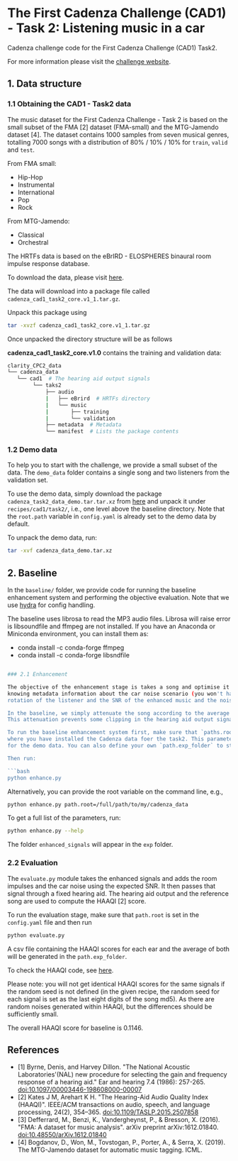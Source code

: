 # The First Cadenza Challenge (CAD1) - Task 2: Listening music in a car

Cadenza challenge code for the First Cadenza Challenge (CAD1) Task2.

For more information please visit the [challenge website](https://cadenzachallenge.org/docs/cadenza1/cc1_intro).

## 1. Data structure

### 1.1 Obtaining the CAD1 - Task2 data

The music dataset for the First Cadenza Challenge - Task 2 is based on the small subset of the FMA [2] dataset
(FMA-small) and the MTG-Jamendo dataset [4]. The dataset contains 1000 samples from seven musical genres,
totalling 7000 songs with a distribution of 80% / 10% / 10% for `train`, `valid` and `test`.

From FMA small:

* Hip-Hop
* Instrumental
* International
* Pop
* Rock

From MTG-Jamendo:

* Classical
* Orchestral

The HRTFs data is based on the eBrIRD - ELOSPHERES binaural room impulse response database.

To download the data, please visit [here](https://forms.gle/9L5ncYKe2YhD5c828).

The data will download into a package file called `cadenza_cad1_task2_core.v1_1.tar.gz`.

Unpack this package using

```bash
tar -xvzf cadenza_cad1_task2_core.v1_1.tar.gz
```

Once unpacked the directory structure will be as follows

**cadenza_cad1_task2_core.v1.0** contains the training and validation data:

```bash
clarity_CPC2_data
└── cadenza_data
   └── cad1  # The hearing aid output signals
        └── taks2
            ├── audio
            |   ├── eBrird  # HRTFs directory
            |   └── music
            |       ├── training
            |       └── validation
            ├── metadata  # Metadata
            └── manifest  # Lists the package contents
```

### 1.2 Demo data

To help you to start with the challenge, we provide a small subset of the data.
The `demo_data` folder contains a single song and two listeners from the validation set.

To use the demo data, simply download the package `cadenza_task2_data_demo.tar.tar.xz`
from [here](https://drive.google.com/drive/folders/1On5Bv7Sd6zLZWfA76jdkM-FmGS61Mbi-?usp=share_link)
and unpack it under `recipes/cad1/task2/`, i.e., one level above the baseline directory.
Note that the `root.path` variable in `config.yaml` is already set to the demo data by default.

To unpack the demo data, run:

```bash
tar -xvf cadenza_data_demo.tar.xz
```

## 2. Baseline

In the `baseline/` folder, we provide code for running the baseline enhancement system and performing
the objective evaluation. Note that we use [hydra](https://hydra.cc/docs/intro/) for config handling.

The baseline uses librosa to read the MP3 audio files. Librosa will raise error is libsoundfile and ffmpeg are not installed.
If you have an Anaconda or Miniconda environment, you can install them as:

* conda install -c conda-forge ffmpeg
* conda install -c conda-forge libsndfile

```bash

### 2.1 Enhancement

The objective of the enhancement stage is takes a song and optimise it to a listener hearing characteristics
knowing metadata information about the car noise scenario (you won't have access to noise signal), head
rotation of the listener and the SNR of the enhanced music and the noise at the hearing aid microphones.

In the baseline, we simply attenuate the song according to the average hearing loss and save it in 16-bit PCM WAV format.
This attenuation prevents some clipping in the hearing aid output signal.

To run the baseline enhancement system first, make sure that `paths.root` in `config.yaml` points to
where you have installed the Cadenza data foer the task2. This parameter defaults to one level above the recipe
for the demo data. You can also define your own `path.exp_folder` to store enhanced and evaluated signal results.

Then run:

```bash
python enhance.py
```

Alternatively, you can provide the root variable on the command line, e.g.,

```bash
python enhance.py path.root=/full/path/to/my/cadenza_data
```

To get a full list of the parameters, run:

```bash
python enhance.py --help
```

The folder `enhanced_signals` will appear in the `exp` folder.

### 2.2 Evaluation

The `evaluate.py` module takes the enhanced signals and adds the room impulses and the car noise using
the expected SNR. It then passes that signal through a fixed hearing aid. The hearing aid output and
the reference song are used to compute the HAAQI [2] score.

To run the evaluation stage, make sure that `path.root` is set in the `config.yaml` file and then run

```bash
python evaluate.py
```

A csv file containing the HAAQI scores for each ear and the average of both will be generated in
the `path.exp_folder`.

To check the HAAQI code, see [here](../../../../clarity/evaluator/haaqi).

Please note: you will not get identical HAAQI scores for the same signals if the random seed is not defined
(in the given recipe, the random seed for each signal is set as the last eight digits of the song md5).
As there are random noises generated within HAAQI, but the differences should be sufficiently small.

The overall HAAQI score for baseline is 0.1146.

## References

* [1] Byrne, Denis, and Harvey Dillon. "The National Acoustic Laboratories'(NAL) new procedure for selecting the gain and frequency response of a hearing aid." Ear and hearing 7.4 (1986): 257-265. [doi:10.1097/00003446-198608000-00007](https://doi.org/10.1097/00003446-198608000-00007)
* [2] Kates J M, Arehart K H. "The Hearing-Aid Audio Quality Index (HAAQI)". IEEE/ACM transactions on audio, speech, and language processing, 24(2), 354–365. [doi:10.1109/TASLP.2015.2507858](https://doi.org/10.1109%2FTASLP.2015.2507858)
* [3] Defferrard, M., Benzi, K., Vandergheynst, P., & Bresson, X. (2016). "FMA: A dataset for music analysis". arXiv preprint arXiv:1612.01840. [doi:10.48550/arXiv.1612.01840](https://doi.org/10.48550/arXiv.1612.01840)
* [4] Bogdanov, D., Won, M., Tovstogan, P., Porter, A., & Serra, X. (2019). The MTG-Jamendo dataset for automatic music tagging. ICML.
